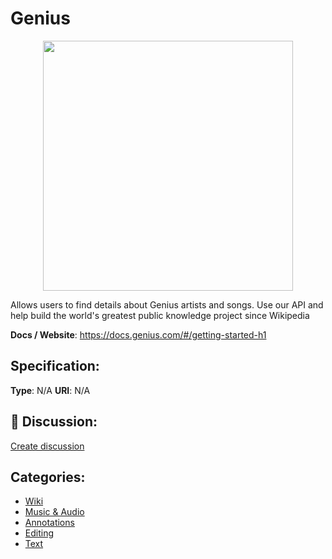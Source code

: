 # Genius
<p align="center">
    <img width="400" src="https://raw.githubusercontent.com/apis-list/apis-list/apis/genius/logo_256x256.png" />
</p>

Allows users to find details about Genius artists and songs. Use our API and help build the world's greatest public knowledge project since Wikipedia

**Docs / Website**: https://docs.genius.com/#/getting-started-h1

## Specification:
**Type**:  N/A 
**URI**:  N/A 

## 💬 Discussion:
[Create discussion](link)

## Categories:
- [Wiki](https://github.com/apis-list/apis-list#wiki)
- [Music & Audio](https://github.com/apis-list/apis-list#music-and-audio)
- [Annotations](https://github.com/apis-list/apis-list#annotations)
- [Editing](https://github.com/apis-list/apis-list#editing)
- [Text](https://github.com/apis-list/apis-list#text)





